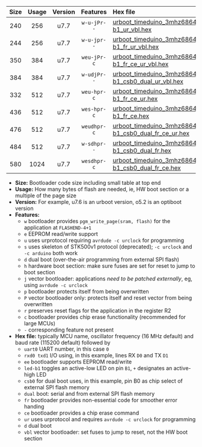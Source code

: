 |Size|Usage|Version|Features|Hex file|
|:-:|:-:|:-:|:-:|:--|
|240|256|u7.7|`w-u-jPr--`|[urboot_timeduino_3mhz6864_4800bps_uart0_rxd0_txd1_led-b1_ur_vbl.hex](https://raw.githubusercontent.com/stefanrueger/urboot.hex/main/boards/timeduino/fcpu_3mhz6864/4800_bps/urboot_timeduino_3mhz6864_4800bps_uart0_rxd0_txd1_led-b1_ur_vbl.hex)|
|244|256|u7.7|`w-u-jpr--`|[urboot_timeduino_3mhz6864_4800bps_uart0_rxd0_txd1_led-b1_fr_ur_vbl.hex](https://raw.githubusercontent.com/stefanrueger/urboot.hex/main/boards/timeduino/fcpu_3mhz6864/4800_bps/urboot_timeduino_3mhz6864_4800bps_uart0_rxd0_txd1_led-b1_fr_ur_vbl.hex)|
|350|384|u7.7|`weu-jPr-c`|[urboot_timeduino_3mhz6864_4800bps_uart0_rxd0_txd1_ee_led-b1_fr_ce_ur_vbl.hex](https://raw.githubusercontent.com/stefanrueger/urboot.hex/main/boards/timeduino/fcpu_3mhz6864/4800_bps/urboot_timeduino_3mhz6864_4800bps_uart0_rxd0_txd1_ee_led-b1_fr_ce_ur_vbl.hex)|
|384|384|u7.7|`w-udjPr--`|[urboot_timeduino_3mhz6864_4800bps_uart0_rxd0_txd1_led-b1_csb0_dual_ur_vbl.hex](https://raw.githubusercontent.com/stefanrueger/urboot.hex/main/boards/timeduino/fcpu_3mhz6864/4800_bps/urboot_timeduino_3mhz6864_4800bps_uart0_rxd0_txd1_led-b1_csb0_dual_ur_vbl.hex)|
|332|512|u7.7|`weu-hpr-c`|[urboot_timeduino_3mhz6864_4800bps_uart0_rxd0_txd1_ee_led-b1_fr_ce_ur.hex](https://raw.githubusercontent.com/stefanrueger/urboot.hex/main/boards/timeduino/fcpu_3mhz6864/4800_bps/urboot_timeduino_3mhz6864_4800bps_uart0_rxd0_txd1_ee_led-b1_fr_ce_ur.hex)|
|436|512|u7.7|`wes-hpr-c`|[urboot_timeduino_3mhz6864_4800bps_uart0_rxd0_txd1_ee_led-b1_fr_ce.hex](https://raw.githubusercontent.com/stefanrueger/urboot.hex/main/boards/timeduino/fcpu_3mhz6864/4800_bps/urboot_timeduino_3mhz6864_4800bps_uart0_rxd0_txd1_ee_led-b1_fr_ce.hex)|
|476|512|u7.7|`weudhpr-c`|[urboot_timeduino_3mhz6864_4800bps_uart0_rxd0_txd1_ee_led-b1_csb0_dual_fr_ce_ur.hex](https://raw.githubusercontent.com/stefanrueger/urboot.hex/main/boards/timeduino/fcpu_3mhz6864/4800_bps/urboot_timeduino_3mhz6864_4800bps_uart0_rxd0_txd1_ee_led-b1_csb0_dual_fr_ce_ur.hex)|
|484|512|u7.7|`w-sdhpr--`|[urboot_timeduino_3mhz6864_4800bps_uart0_rxd0_txd1_led-b1_csb0_dual_fr.hex](https://raw.githubusercontent.com/stefanrueger/urboot.hex/main/boards/timeduino/fcpu_3mhz6864/4800_bps/urboot_timeduino_3mhz6864_4800bps_uart0_rxd0_txd1_led-b1_csb0_dual_fr.hex)|
|580|1024|u7.7|`wesdhpr-c`|[urboot_timeduino_3mhz6864_4800bps_uart0_rxd0_txd1_ee_led-b1_csb0_dual_fr_ce.hex](https://raw.githubusercontent.com/stefanrueger/urboot.hex/main/boards/timeduino/fcpu_3mhz6864/4800_bps/urboot_timeduino_3mhz6864_4800bps_uart0_rxd0_txd1_ee_led-b1_csb0_dual_fr_ce.hex)|

- **Size:** Bootloader code size including small table at top end
- **Usage:** How many bytes of flash are needed, ie, HW boot section or a multiple of the page size
- **Version:** For example, u7.6 is an urboot version, o5.2 is an optiboot version
- **Features:**
  + `w` bootloader provides `pgm_write_page(sram, flash)` for the application at `FLASHEND-4+1`
  + `e` EEPROM read/write support
  + `u` uses urprotocol requiring `avrdude -c urclock` for programming
  + `s` uses skeleton of STK500v1 protocol (deprecated); `-c urclock` and `-c arduino` both work
  + `d` dual boot (over-the-air programming from external SPI flash)
  + `h` hardware boot section: make sure fuses are set for reset to jump to boot section
  + `j` vector bootloader: applications *need to be patched externally*, eg, using `avrdude -c urclock`
  + `p` bootloader protects itself from being overwritten
  + `P` vector bootloader only: protects itself and reset vector from being overwritten
  + `r` preserves reset flags for the application in the register R2
  + `c` bootloader provides chip erase functionality (recommended for large MCUs)
  + `-` corresponding feature not present
- **Hex file:** typically MCU name, oscillator frequency (16 MHz default) and baud rate (115200 default) followed by
  + `uart0` UART number, in this case `0`
  + `rxd0 txd1` I/O using, in this example, lines RX `D0` and TX `D1`
  + `ee` bootloader supports EEPROM read/write
  + `led-b1` toggles an active-low LED on pin `B1`, `+` designates an active-high LED
  + `csb0` for dual boot uses, in this example, pin B0 as chip select of external SPI flash memory
  + `dual` boot: serial and from external SPI flash memory
  + `fr` bootloader provides non-essential code for smoother error handing
  + `ce` bootloader provides a chip erase command
  + `ur` uses urprotocol and requires `avrdude -c urclock` for programming
  + `d` dual boot
  + `vbl` vector bootloader: set fuses to jump to reset, not the HW boot section
